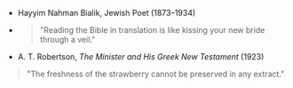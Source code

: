 - Hayyim Nahman Bialik, Jewish Poet (1873–1934)
- >"Reading the Bible in translation is like kissing your new bride through a veil."

- A. T. Robertson, _The Minister and His Greek New Testament_ (1923)
> "The freshness of the strawberry cannot be preserved in any extract."

